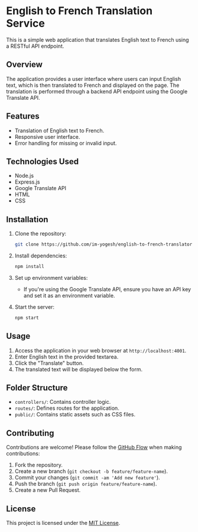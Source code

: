 # English to French Translation Service

This is a simple web application that translates English text to French using a RESTful API endpoint.

## Overview

The application provides a user interface where users can input English text, which is then translated to French and displayed on the page. The translation is performed through a backend API endpoint using the Google Translate API.

## Features

- Translation of English text to French.
- Responsive user interface.
- Error handling for missing or invalid input.

## Technologies Used

- Node.js
- Express.js
- Google Translate API
- HTML
- CSS

## Installation

1. Clone the repository:

   ```bash
   git clone https://github.com/im-yogesh/english-to-french-translator.git
   ```

2. Install dependencies:

   ```bash
   npm install
   ```

3. Set up environment variables:

   - If you're using the Google Translate API, ensure you have an API key and set it as an environment variable.

4. Start the server:

   ```bash
   npm start
   ```

## Usage

1. Access the application in your web browser at `http://localhost:4001`.
2. Enter English text in the provided textarea.
3. Click the "Translate" button.
4. The translated text will be displayed below the form.

## Folder Structure

- `controllers/`: Contains controller logic.
- `routes/`: Defines routes for the application.
- `public/`: Contains static assets such as CSS files.

## Contributing

Contributions are welcome! Please follow the [GitHub Flow](https://guides.github.com/introduction/flow/) when making contributions:

1. Fork the repository.
2. Create a new branch (`git checkout -b feature/feature-name`).
3. Commit your changes (`git commit -am 'Add new feature'`).
4. Push the branch (`git push origin feature/feature-name`).
5. Create a new Pull Request.

## License

This project is licensed under the [MIT License](LICENSE).
